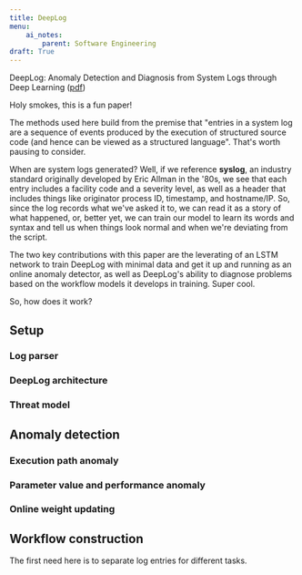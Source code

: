 ```yaml
---
title: DeepLog
menu:
    ai_notes:
        parent: Software Engineering
draft: True
---
```

DeepLog: Anomaly Detection and Diagnosis from System Logs through Deep Learning
([pdf](https://acmccs.github.io/papers/p1285-duA.pdf))

Holy smokes, this is a fun paper! 

The methods used here build from the premise that "entries in a system log are 
a sequence of events produced by the execution of structured source code (and 
hence can be viewed as a structured language". That's worth pausing to consider.

When are system logs generated? Well, if we reference **syslog**, an industry 
standard originally developed by Eric Allman in the '80s, we see that each entry
includes a facility code and a severity level, as well as a header that includes
things like originator process ID, timestamp, and hostname/IP. So, since the log
records what we've asked it to, we can read it as a story of what happened, or, 
better yet, we can train our model to learn its words and syntax and tell us when
things look normal and when we're deviating from the script. 

The two key contributions with this paper are the leverating of an LSTM network
to train DeepLog with minimal data and get it up and running as an online anomaly 
detector, as well as DeepLog's ability to diagnose problems based on the workflow
models it develops in training. Super cool.

So, how does it work? 

## Setup

### Log parser

### DeepLog architecture

### Threat model

## Anomaly detection 

### Execution path anomaly 

### Parameter value and performance anomaly 

### Online weight updating

## Workflow construction

The first need here is to separate log entries for different tasks. 
